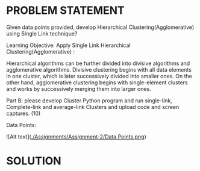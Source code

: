 # PROBLEM STATEMENT

Given data points provided, develop Hierarchical Clustering(Agglomerative) using Single Link technique?

Learning Objective: Apply Single Link Hierarchical Clustering(Agglomerative) :

Hierarchical algorithms can be further divided into divisive algorithms and agglomerative algorithms. Divisive clustering begins with all data elements in one cluster, which is later successively divided into smaller ones. On the other hand, agglomerative clustering begins with single-element clusters and works by successively merging them into larger ones.

Part B: please develop Cluster Python  program and run single-link, Complete-link and average-link Clusters and upload code and screen captures. (10)

Data Points:

![Alt text]([./Assignments/Assignment-2/Data Points.png](https://github.com/soumyendra98/CMPE-256/blob/assignment-2/Assignments/Assignment-2/Data%20Points.png))

# SOLUTION

